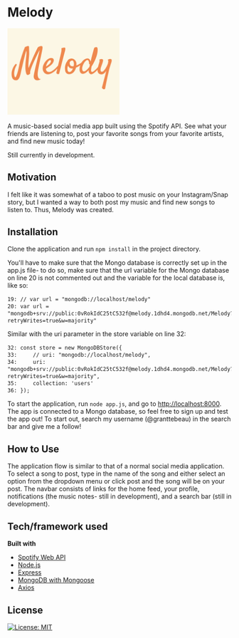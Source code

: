 # Melody

<img src="./public/images/logo.png" width="50%">

A music-based social media app built using the Spotify API. See what your friends are listening to, post your favorite songs from your favorite artists, and find new music today!

Still currently in development.

## Motivation

I felt like it was somewhat of a taboo to post music on your Instagram/Snap story, but I wanted a way to both post my music and find new songs to listen to. Thus, Melody was created. 


## Installation

Clone the application and run ``` npm install ``` in the project directory.

You'll have to make sure that the Mongo database is correctly set up in the app.js file- to do so, make sure that the url variable for the Mongo database on line 20 is not commented out and the variable for the local database is, like so: 

``` 
19: // var url = "mongodb://localhost/melody"
20: var url = "mongodb+srv://public:0vRokIdC25tC532f@melody.1dhd4.mongodb.net/Melody?retryWrites=true&w=majority"
```

Similar with the uri parameter in the store variable on line 32: 

``` 
32: const store = new MongoDBStore({
33:     // uri: "mongodb://localhost/melody",
34:     uri: "mongodb+srv://public:0vRokIdC25tC532f@melody.1dhd4.mongodb.net/Melody?retryWrites=true&w=majority",
35:     collection: 'users'
36: });
```

To start the application, run ``` node app.js ```, and go to [http://localhost:8000](http://localhost:8000/). The app is connected to a Mongo database, so feel free to sign up and test the app out! To start out, search my username (@granttebeau) in the search bar and give me a follow!

## How to Use

The application flow is similar to that of a normal social media application. To select a song to post, type in the name of the song and either select an option from the dropdown menu or click post and the song will be on your post.
The navbar consists of links for the home feed, your profile, notifications (the music notes- still in development), and a search bar (still in development).

## Tech/framework used

<b>Built with</b>
- [Spotify Web API](https://developer.spotify.com/documentation/web-api/)
- [Node.js](https://github.com/nodejs/node)
- [Express](https://github.com/expressjs/express)
- [MongoDB with Mongoose](https://www.npmjs.com/package/mongoose)
- [Axios](https://www.npmjs.com/package/axios)


## License 
[![License: MIT](https://img.shields.io/badge/License-MIT-yellow.svg)](https://opensource.org/licenses/MIT)

